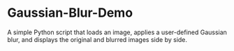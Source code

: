 # Gaussian-Blur-Demo
A simple Python script that loads an image, applies a user-defined Gaussian blur, and displays the original and blurred images side by side.
